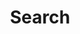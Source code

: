 ---
title: "Search" # in any language you want
layout: "search" # necessary for search
# url: "/archive"
# description: "Description for Search"
summary: "search"
placeholder: "look for keywords, content, etc"
---